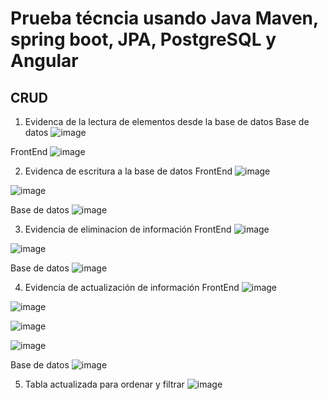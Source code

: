 # Prueba técncia usando Java Maven, spring boot, JPA, PostgreSQL y Angular

## CRUD

1. Evidenca de la lectura de elementos desde la base de datos
   Base de datos
   ![image](https://github.com/naml14/prueba-tecnica-LER/assets/89644045/08a9dfe5-b097-45d0-93ba-47fcd3d77ae6)

FrontEnd
![image](https://github.com/naml14/prueba-tecnica-LER/assets/89644045/114ceb15-e6f2-44ac-af65-c3fe7aa8ebd3)

2. Evidenca de escritura a la base de datos
   FrontEnd
   ![image](https://github.com/naml14/prueba-tecnica-LER/assets/89644045/ee2a859a-6ebb-4a7e-aa38-ccd822ee7a62)

![image](https://github.com/naml14/prueba-tecnica-LER/assets/89644045/e396968c-ea39-4d51-b1e2-eb49852be599)

Base de datos
![image](https://github.com/naml14/prueba-tecnica-LER/assets/89644045/69010fae-bbac-4e60-a3f9-15aa20cc51b7)

3. Evidencia de eliminacion de información
   FrontEnd
   ![image](https://github.com/naml14/prueba-tecnica-LER/assets/89644045/c920dced-a8c0-4d90-9840-1705b6641fe0)

![image](https://github.com/naml14/prueba-tecnica-LER/assets/89644045/24a1b333-25c6-4ee8-8a4f-4486923ea0ee)

Base de datos
![image](https://github.com/naml14/prueba-tecnica-LER/assets/89644045/d947d0ec-ebc0-4bab-b65a-20b22b594067)

4. Evidencia de actualización de información
   FrontEnd
   ![image](https://github.com/naml14/prueba-tecnica-LER/assets/89644045/074f5c00-53a1-458f-b8d8-31e3c159f9b1)

![image](https://github.com/naml14/prueba-tecnica-LER/assets/89644045/13bc3841-74e4-4c06-8434-9fce0ecfd4a1)

![image](https://github.com/naml14/prueba-tecnica-LER/assets/89644045/8dea2662-4fce-4ff6-bdcc-a29c230f92fa)

![image](https://github.com/naml14/prueba-tecnica-LER/assets/89644045/f46c3734-64b1-44c1-a1cb-054fd8a6110b)

Base de datos
![image](https://github.com/naml14/prueba-tecnica-LER/assets/89644045/d0a38c40-75b9-4082-ae34-fe6cb21ecd55)

5. Tabla actualizada para ordenar y filtrar
![image](https://github.com/naml14/prueba-tecnica-LER/assets/89644045/f27bc3d2-1ba8-4b3c-9e48-37ac5e4b8bdd)
